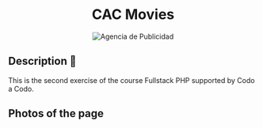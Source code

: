 <h1 align = "center">CAC Movies</h1>
<p align="center">
  <img src="https://readme-typing-svg.demolab.com/?lines=Ejercicio+2;Codo+a+Codo&font=Fira%20Code&center=true&width=380&height=50&duration=4000&pause=1000" alt="Agencia de Publicidad">
</p>

## Description 📝
This is the second exercise of the course Fullstack PHP supported by Codo a Codo.

## Photos of the page


